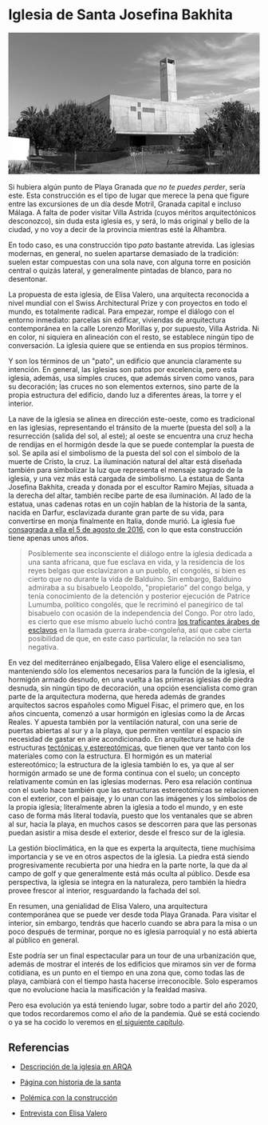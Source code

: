 # Iglesia de Santa Josefina Bakhita

![Iglesia de Santa Josefina Bakhita desde la parcela](img/santa-josefina-bakhita.jpg)

Si hubiera algún punto de Playa Granada *que no te puedes perder*,
sería este. Esta construcción es el tipo de lugar que merece la pena
que figure entre las excursiones de un día desde Motril, Granada
capital e incluso Málaga. A falta de poder visitar Villa Astrida
(cuyos méritos arquitectónicos desconozco), sin duda esta iglesia es,
y será, lo más original y bello de la ciudad, y no voy a decir de la
provincia mientras esté la Alhambra.

En todo caso, es una construcción tipo *pato* bastante atrevida. Las
iglesias modernas, en general, no suelen apartarse demasiado de la
tradición: suelen estar compuestas con una sola nave, con alguna torre
en posición central o quizás lateral, y generalmente pintadas de
blanco, para no desentonar.

La propuesta de esta iglesia, de Elisa Valero, una arquitecta
reconocida a nivel mundial con el Swiss Architectural Prize y con
proyectos en todo el mundo, es totalmente radical. Para empezar, rompe
el diálogo con el entorno inmediato: parcelas sin edificar, viviendas
de arquitectura contemporánea en la calle Lorenzo Morillas y, por
supuesto, Villa Astrida. Ni en color, ni siquiera en alineación con el
resto, se establece ningún tipo de conversación. La iglesia quiere que
se entienda en sus propios términos.

Y son los términos de un "pato", un edificio que anuncia claramente su
intención. En general, las iglesias son patos por excelencia, pero
esta iglesia, además, usa simples cruces, que además sirven como
vanos, para su decoración; las cruces no son elementos externos, sino
parte de la propia estructura del edificio, dando luz a diferentes
áreas, la torre y el interior.

La nave de la iglesia se alinea en dirección este-oeste, como es
tradicional en las iglesias, representando el tránsito de la muerte
(puesta del sol) a la resurrección (salida del sol, al este); al oeste
se encuentra una cruz hecha de rendijas en el hormigón desde la que se
puede contemplar la puesta de sol. Se apila así el simbolismo de la
puesta del sol con el símbolo de la muerte de Cristo, la cruz. La
iluminación natural del altar está diseñada también para simbolizar la
luz que representa el mensaje sagrado de la iglesia, y una vez más
está cargada de simbolismo. La estatua de Santa Josefina Bakhita,
creada y donada por el escultor Ramiro Mejías, situada a la derecha
del altar, también recibe parte de esa iluminación. Al lado de la
estatua, unas cadenas rotas en un cojín hablan de la historia de la
santa, nacida en Darfur, esclavizada durante gran parte de su vida,
para convertirse en monja finalmente en Italia, donde murió. La
iglesia fue [consagrada a ella el 5 de agosto de
2016](https://www.archidiocesisgranada.es/index.php/noticias/la-iglesia-en-playa-granada-celebra-la-bendicion-de-la-escultura-de-santa-josefina-bakhita),
con lo que esta construcción tiene apenas unos años.

> Posiblemente sea inconsciente el diálogo entre la iglesia dedicada a
> una santa africana, que fue esclava en vida, y la residencia de los
> reyes belgas que esclavizaron a un pueblo, el congolés, si bien es
> cierto que no durante la vida de Balduino. Sin embargo, Balduino
> admiraba a su bisabuelo Leopoldo, "propietario" del congo belga, y
> tenía conocimiento de la detención y posterior ejecución de Patrice
> Lumumba, político congolés, que le recriminó el panegírico de tal
> bisabuelo con ocasión de la independencia del Congo. Por otro lado,
> es cierto que ese mismo abuelo luchó
> contra
> [los traficantes árabes de esclavos](https://es.wikipedia.org/wiki/Guerra_%C3%A1rabe_del_Congo) en
> la llamada guerra árabe-congoleña, así que cabe cierta posibilidad
> de que, en este caso particular, la relación no sea tan negativa.

En vez del mediterráneo enjalbegado, Elisa Valero elige el
esencialismo, manteniendo sólo los elementos necesarios para la
función de la iglesia, el hormigón armado desnudo, en una vuelta a las
primeras iglesias de piedra desnuda, sin ningún tipo de decoración,
una opción esencialista como gran parte de la arquitectura moderna,
que hereda además de grandes arquitectos sacros españoles como Miguel
Fisac, el primero que, en los años cincuenta, comenzó a usar hormigón
en iglesias como la de Arcas Reales. Y apuesta también por la
ventilación natural, con una serie de puertas abiertas al sur y a la
playa, que permiten ventilar el espacio sin necesidad de gastar en
aire acondicionado. En arquitectura se habla de estructuras
[tectónicas y
estereotómicas](https://www.uic.mx/tectonico-estereotomico-materia-estructura/),
que tienen que ver tanto con los materiales como con la estructura. El
hormigón es un material estereotómico; la estructura de la iglesia
también lo es, ya que al ser hormigón armado se une de forma continua
con el suelo; un concepto relativamente común en las iglesias
modernas. Pero esa relación continua con el suelo hace también que las
estructuras estereotómicas se relacionen con el exterior, con el
paisaje, y lo unan con las imágenes y los símbolos de la propia
iglesia; literalmente abren la iglesia a todo el mundo, y en este caso
de forma más literal todavía, puesto que los ventanales que se abren
al sur, hacia la playa, en muchos casos se descorren para que las
personas puedan asistir a misa desde el exterior, desde el fresco sur
de la iglesia.

La gestión bioclimática, en la que es experta la arquitecta, tiene
muchísima importancia y se ve en otros aspectos de la iglesia. La
piedra está siendo progresivamente recubierta por una hiedra en la
parte norte, la que da al campo de golf y que generalmente está más
oculta al público. Desde esa perspectiva, la iglesia se integra en la
naturaleza, pero también la hiedra provee frescor al interior,
resguardando la fachada del sol.

En resumen, una genialidad de Elisa Valero, una arquitectura
contemporánea que se puede ver desde toda Playa Granada. Para visitar
el interior, sin embargo, tendrás que hacerlo cuando se abra para la
misa o un poco después de terminar, porque no es iglesia parroquial y
no está abierta al público en general.

Este podría ser un final espectacular para un tour de una urbanización
que, además de mostrar el interés de los edificios que miramos sin ver
de forma cotidiana, es un punto en el tiempo en una zona que, como
todas las de playa, cambiará con el tiempo hasta hacerse
irreconocible. Solo esperamos que no evolucione hacia la masificación
y la fealdad masiva.

Pero esa evolución ya está teniendo lugar, sobre todo a partir del año
2020, que todos recordaremos como el año de la pandemia. Qué se está
cociendo o ya se ha cocido lo veremos en [el siguiente
capítulo](tras-la-pandemia.md).

## Referencias

* [Descripción de la iglesia en ARQA](https://arqa.com/arquitectura/iglesia-en-playa-granada.html)

*  [Página con historia de la santa](https://es.wikipedia.org/wiki/Josefina_Bakhita)

* [Polémica con la construcción](https://www.granadahoy.com/granada/construccion-iglesia-verde-Playa-Granada_0_988101701.html)

* [Entrevista con Elisa Valero](https://www.granadahoy.com/granada/templo-Playa-Granada-vuelta-origenes_0_1062493866.html)
